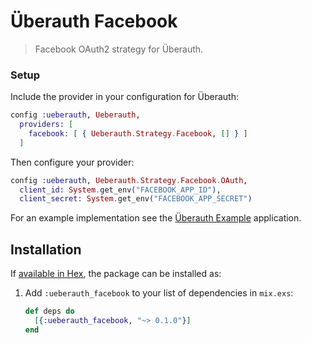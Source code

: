 # Überauth Facebook

> Facebook OAuth2 strategy for Überauth.

### Setup

Include the provider in your configuration for Überauth:

```elixir
config :ueberauth, Ueberauth,
  providers: [
    facebook: [ { Ueberauth.Strategy.Facebook, [] } ]
  ]
```

Then configure your provider:

```elixir
config :ueberauth, Ueberauth.Strategy.Facebook.OAuth,
  client_id: System.get_env("FACEBOOK_APP_ID"),
  client_secret: System.get_env("FACEBOOK_APP_SECRET")

```

For an example implementation see the [Überauth Example](https://github.com/doomspork/ueberauth_example) application.

## Installation

If [available in Hex](https://hex.pm/docs/publish), the package can be installed as:

1. Add `:ueberauth_facebook` to your list of dependencies in `mix.exs`:

    ```elixir
    def deps do
      [{:ueberauth_facebook, "~> 0.1.0"}]
    end
    ```
